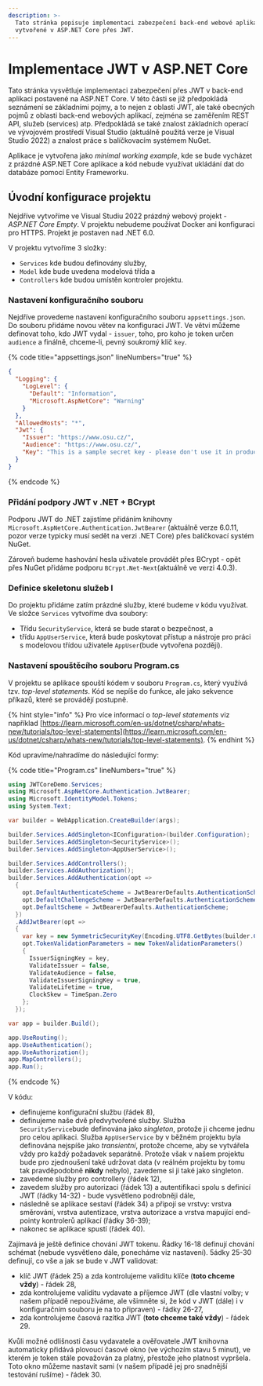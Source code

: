 ```yaml
---
description: >-
  Tato stránka popisuje implementaci zabezpečení back-end webové aplikace
  vytvořené v ASP.NET Core přes JWT.
---
```


# Implementace JWT v ASP.NET Core

Tato stránka vysvětluje implementaci zabezpečení přes JWT v back-end aplikaci postavené na ASP.NET Core. V této části se již předpokládá seznámení se základními pojmy, a to nejen z oblasti JWT, ale také obecných pojmů z oblasti back-end webových aplikací, zejména se zaměřením REST API, služeb (services) atp. Předpokládá se také znalost základních operací ve vývojovém prostředí Visual Studio (aktuálně použitá verze je Visual Studio 2022) a znalost práce s balíčkovacím systémem NuGet.

Aplikace je vytvořena jako _minimal working example_, kde se bude vycházet z prázdné ASP.NET Core aplikace a kód nebude využívat ukládání dat do databáze pomocí Entity Frameworku.

## Úvodní konfigurace projektu

Nejdříve vytvoříme ve Visual Studiu 2022 prázdný webový projekt - _ASP.NET Core Empty_. V projektu nebudeme používat Docker ani konfiguraci pro HTTPS. Projekt je postaven nad .NET 6.0.&#x20;

V projektu vytvoříme 3 složky:

* `Services` kde budou definovány služby,
* `Model` kde bude uvedena modelová třída a
* `Controllers` kde budou umístěn kontroler projektu.

### Nastavení konfiguračního souboru

Nejdříve provedeme nastavení konfiguračního souboru `appsettings.json`. Do souboru přidáme novou větev na konfiguraci JWT. Ve větvi můžeme definovat toho, kdo JWT vydal - `issuer`, toho, pro koho je token určen `audience` a finálně, chceme-li, pevný soukromý klíč `key`.

{% code title="appsettings.json" lineNumbers="true" %}
```json
{
  "Logging": {
    "LogLevel": {
      "Default": "Information",
      "Microsoft.AspNetCore": "Warning"
    }
  },
  "AllowedHosts": "*",
  "Jwt": {
    "Issuer": "https://www.osu.cz/",
    "Audience": "https://www.osu.cz/",
    "Key": "This is a sample secret key - please don't use it in production environment.'"
  }
}
```
{% endcode %}

### Přidání podpory JWT v .NET + BCrypt

Podporu JWT do .NET zajistíme přidáním knihovny `Microsoft.AspNetCore.Authentication.JwtBearer` (aktuálně verze 6.0.11, pozor verze typicky musí sedět na verzi .NET Core) přes balíčkovací systém NuGet.

Zároveň budeme hashování hesla uživatele provádět přes BCrypt - opět přes NuGet přidáme podporu `BCrypt.Net-Next`(aktuálně ve verzi 4.0.3).

### Definice skeletonu služeb I

Do projektu přidáme zatím prázdné služby, které budeme v kódu využívat. Ve složce `Services` vytvoříme dva soubory:

* Třídu `SecurityService`, která se bude starat o bezpečnost, a
* třídu `AppUserService`, která bude poskytovat přístup a nástroje pro práci s modelovou třídou uživatele `AppUser`(bude vytvořena později).

### Nastavení spouštěcího souboru Program.cs

V projektu se aplikace spouští kódem v souboru `Program.cs`, který využívá tzv. _top-level statements_. Kód se nepíše do funkce, ale jako sekvence příkazů, které se provádějí postupně.

{% hint style="info" %}
Pro více informací o _top-level statements_ viz například [https://learn.microsoft.com/en-us/dotnet/csharp/whats-new/tutorials/top-level-statements](https://learn.microsoft.com/en-us/dotnet/csharp/whats-new/tutorials/top-level-statements).
{% endhint %}

Kód upravíme/nahradíme do následující formy:

{% code title="Program.cs" lineNumbers="true" %}
```csharp
using JWTCoreDemo.Services;
using Microsoft.AspNetCore.Authentication.JwtBearer;
using Microsoft.IdentityModel.Tokens;
using System.Text;

var builder = WebApplication.CreateBuilder(args);

builder.Services.AddSingleton<IConfiguration>(builder.Configuration);
builder.Services.AddSingleton<SecurityService>();
builder.Services.AddSingleton<AppUserService>();

builder.Services.AddControllers();
builder.Services.AddAuthorization();
builder.Services.AddAuthentication(opt =>
  {
    opt.DefaultAuthenticateScheme = JwtBearerDefaults.AuthenticationScheme;
    opt.DefaultChallengeScheme = JwtBearerDefaults.AuthenticationScheme;
    opt.DefaultScheme = JwtBearerDefaults.AuthenticationScheme;
  })
  .AddJwtBearer(opt =>
  {
    var key = new SymmetricSecurityKey(Encoding.UTF8.GetBytes(builder.Configuration["Jwt:Key"]));
    opt.TokenValidationParameters = new TokenValidationParameters()
    {
      IssuerSigningKey = key,
      ValidateIssuer = false,
      ValidateAudience = false,
      ValidateIssuerSigningKey = true,
      ValidateLifetime = true,
      ClockSkew = TimeSpan.Zero
    };
  });

var app = builder.Build();

app.UseRouting();
app.UseAuthentication();
app.UseAuthorization();
app.MapControllers();
app.Run();
```
{% endcode %}

V kódu:

* definujeme konfigurační službu (řádek 8),
* definujeme naše dvě předvytvořené služby. Služba `SecurityService`bude definována jako _singleton_, protože ji chceme jednu pro celou aplikaci. Služba `AppUserService` by v běžném projektu byla definována nejspíše jako _transientní_, protože chceme, aby se vytvářela vždy pro každý požadavek separátně. Protože však v našem projektu bude pro zjednoušení také udržovat data (v reálném projektu by tomu tak pravděpodobně **nikdy** nebylo), zavedeme si ji také jako singleton.
* zavedeme služby pro controllery (řádek 12),
* zavedem služby pro autorizaci (řádek 13) a autentifikaci spolu s definicí JWT (řádky 14-32) - bude vysvětleno podrobněji dále,
* následně se aplikace sestaví (řádek 34) a připojí se vrstvy: vrstva směrování, vrstva autentizace, vrstva autorizace a vrstva mapující end-pointy kontrolerů aplikací (řádky 36-39);
* nakonec se aplikace spustí (řádek 40).

Zajímavá je ještě definice chování JWT tokenu. Řádky 16-18 definují chování schémat (nebude vysvětleno dále, ponecháme viz nastavení). 5ádky 25-30 definují, co vše a jak se bude v JWT validovat:

* klíč JWT (řádek 25) a zda kontrolujeme validitu klíče (**toto chceme vždy**) - řádek 28,
* zda kontrolujeme validitu vydavate a příjemce JWT (dle vlastní volby; v našem případě nepoužíváme, ale všimněte si, že kód v JWT (dále) i v konfiguračním souboru je na to připraven) - řádky 26-27,
* zda kontrolujeme časová razítka JWT (**toto chceme také vždy**) - řádek 29.

Kvůli možné odlišnosti času vydavatele a ověřovatele JWT knihovna automaticky přidává plovoucí časové okno (ve výchozím stavu 5 minut), ve kterém je token stále považován za platný, přestože jeho platnost vypršela. Toto okno můžeme nastavit sami (v našem případě jej pro snadnější testování rušíme) - řádek 30.

